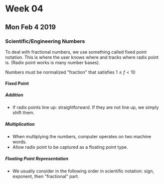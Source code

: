 # Week 04

## Mon Feb 4 2019

### Scientific/Engineering Numbers
To deal with fractional numbers, we use something called fixed point notation.
This is where the user knows where and tracks where radix point is. (Radix
point works is many number bases).

Numbers must be normalized "fraction" that satisfies $1\leq f <10$

#### Fixed Point
##### Addition
+ If radix points line up: straightforward. If they are not line up, we simply
  shift them.

##### Multiplication
+ When multiplying the numbers, computer operates on two machine words.
+ Allow radix point to be captured as a floating point type.

##### Floating Point Representation
+ We usually consider in the following order in scientific notation: sign,
  exponent, then "fractional" part.
